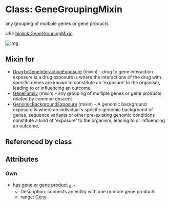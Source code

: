 
# Class: GeneGroupingMixin


any grouping of multiple genes or gene products

URI: [biolink:GeneGroupingMixin](https://w3id.org/biolink/vocab/GeneGroupingMixin)


![img](http://yuml.me/diagram/nofunky;dir:TB/class/[Gene]<has%20gene%20or%20gene%20product%200..*-%20[GeneGroupingMixin],[GenomicBackgroundExposure]uses%20-.->[GeneGroupingMixin],[GeneFamily]uses%20-.->[GeneGroupingMixin],[DrugToGeneInteractionExposure]uses%20-.->[GeneGroupingMixin],[GenomicBackgroundExposure],[GeneFamily],[Gene],[DrugToGeneInteractionExposure])

## Mixin for

 * [DrugToGeneInteractionExposure](DrugToGeneInteractionExposure.md) (mixin)  - drug to gene interaction exposure is a drug exposure is where the interactions of the drug with specific genes are known to constitute an 'exposure' to the organism, leading to or influencing an outcome.
 * [GeneFamily](GeneFamily.md) (mixin)  - any grouping of multiple genes or gene products related by common descent
 * [GenomicBackgroundExposure](GenomicBackgroundExposure.md) (mixin)  - A genomic background exposure is where an individual's specific genomic background of genes, sequence variants or other pre-existing genomic conditions constitute a kind of 'exposure' to the organism, leading to or influencing an outcome.

## Referenced by class


## Attributes


### Own

 * [has gene or gene product](has_gene_or_gene_product.md)  <sub>0..*</sub>
     * Description: connects an entity with one or more gene products
     * range: [Gene](Gene.md)
